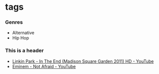 tags
====
### Genres
- Alternative
- Hip Hop
### This is a header
- [Linkin Park - In The End (Madison Square Garden 2011) HD - YouTube](https://www.youtube.com/watch?v=7Y9ZnzF8_Ps)
  <!-- #genres:0 #genres:1  -->
- [Eminem - Not Afraid - YouTube](https://www.youtube.com/watch?v=j5-yKhDd64s)
  <!-- #genres:0 #genres:2  -->
